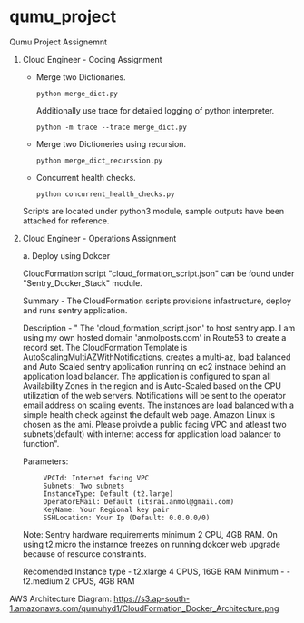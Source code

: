 # qumu_project
Qumu Project Assignemnt

1. Cloud Engineer - Coding Assignment

    - Merge two Dictionaries.
    
          python merge_dict.py
      
      Additionally use trace for detailed logging of python interpreter.
      
          python -m trace --trace merge_dict.py
   
    - Merge two Dictioneries using recursion.
   
          python merge_dict_recurssion.py
   
   
    - Concurrent health checks.
   
          python concurrent_health_checks.py
      
    Scripts are located under python3 module, sample outputs have been attached for reference.
 
 
 
 2. Cloud Engineer - Operations Assignment

    a. Deploy using Dokcer
    
    CloudFormation script "cloud_formation_script.json" can be found under "Sentry_Docker_Stack" module.
    
    Summary - The CloudFormation scripts provisions infastructure, deploy and runs sentry application.
    
    Description - " The 'cloud_formation_script.json' to host sentry app. I am using my own hosted domain 'anmolposts.com' in Route53 to create a record set. The CloudFormation Template is AutoScalingMultiAZWithNotifications, creates a multi-az, load balanced and Auto Scaled sentry application running on ec2 instnace behind an application load balancer. The application is configured to span all Availability Zones in the region and is Auto-Scaled based on the CPU utilization of the web servers. Notifications will be sent to the operator email address on scaling events. The instances are load balanced with a simple health check against the default web page. Amazon Linux is chosen as the ami. Please proivde a public facing VPC and atleast two subnets(default) with internet access for application load balancer to function".

     Parameters:
   
             VPCId: Internet facing VPC
             Subnets: Two subnets
             InstanceType: Default (t2.large)
             OperatorEMail: Default (itsrai.anmol@gmail.com)
             KeyName: Your Regional key pair
             SSHLocation: Your Ip (Default: 0.0.0.0/0)
              
    Note: Sentry hardware requirements minimum 2 CPU, 4GB RAM.
       On using t2.micro the instarnce freezes on running dokcer web upgrade because of resource constraints.

       Recomended Instance type 
        - t2.xlarge 4 CPUS, 16GB RAM
       Minimum -
        -  t2.medium 2 CPUS, 4GB RAM
        
   AWS Architecture Diagram: https://s3.ap-south-1.amazonaws.com/qumuhyd1/CloudFormation_Docker_Architecture.png
        
        
        
            
